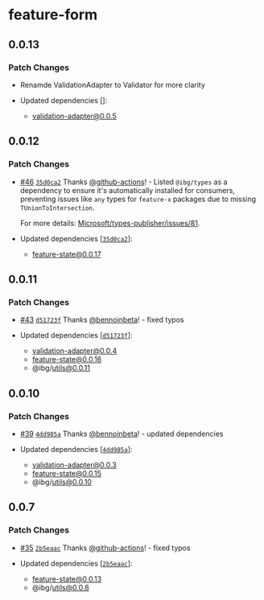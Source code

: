 # feature-form

## 0.0.13

### Patch Changes

- Renamde ValidationAdapter to Validator for more clarity

- Updated dependencies []:
  - validation-adapter@0.0.5

## 0.0.12

### Patch Changes

- [#46](https://github.com/inbeta-group/monorepo/pull/46) [`35d0ca2`](https://github.com/inbeta-group/monorepo/commit/35d0ca2baaf734a63499f668d2e278f501cf9a71) Thanks [@github-actions](https://github.com/apps/github-actions)! - Listed `@ibg/types` as a dependency to ensure it's automatically installed for consumers, preventing issues like `any` types for `feature-x` packages due to missing `TUnionToIntersection`.

  For more details: [Microsoft/types-publisher/issues/81](https://github.com/Microsoft/types-publisher/issues/81).

- Updated dependencies [[`35d0ca2`](https://github.com/inbeta-group/monorepo/commit/35d0ca2baaf734a63499f668d2e278f501cf9a71)]:
  - feature-state@0.0.17

## 0.0.11

### Patch Changes

- [#43](https://github.com/inbeta-group/monorepo/pull/43) [`d51723f`](https://github.com/inbeta-group/monorepo/commit/d51723fdfb62347654e07e307a382e743f44bc52) Thanks [@bennoinbeta](https://github.com/bennoinbeta)! - fixed typos

- Updated dependencies [[`d51723f`](https://github.com/inbeta-group/monorepo/commit/d51723fdfb62347654e07e307a382e743f44bc52)]:
  - validation-adapter@0.0.4
  - feature-state@0.0.16
  - @ibg/utils@0.0.11

## 0.0.10

### Patch Changes

- [#39](https://github.com/inbeta-group/monorepo/pull/39) [`4dd985a`](https://github.com/inbeta-group/monorepo/commit/4dd985a432a4197324792cb25d7df3c0f9ccc912) Thanks [@bennoinbeta](https://github.com/bennoinbeta)! - updated dependencies

- Updated dependencies [[`4dd985a`](https://github.com/inbeta-group/monorepo/commit/4dd985a432a4197324792cb25d7df3c0f9ccc912)]:
  - validation-adapter@0.0.3
  - feature-state@0.0.15
  - @ibg/utils@0.0.10

## 0.0.7

### Patch Changes

- [#35](https://github.com/inbeta-group/monorepo/pull/35) [`2b5eaac`](https://github.com/inbeta-group/monorepo/commit/2b5eaacff65850dfb473c376f3907aff85f613a9) Thanks [@github-actions](https://github.com/apps/github-actions)! - fixed typos

- Updated dependencies [[`2b5eaac`](https://github.com/inbeta-group/monorepo/commit/2b5eaacff65850dfb473c376f3907aff85f613a9)]:
  - feature-state@0.0.13
  - @ibg/utils@0.0.8
